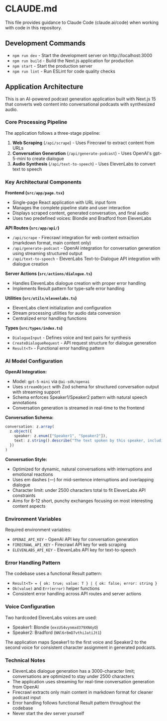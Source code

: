# CLAUDE.md

This file provides guidance to Claude Code (claude.ai/code) when working with code in this repository.

## Development Commands

- `npm run dev` - Start the development server on http://localhost:3000
- `npm run build` - Build the Next.js application for production
- `npm start` - Start the production server
- `npm run lint` - Run ESLint for code quality checks

## Application Architecture

This is an AI-powered podcast generation application built with Next.js 15 that converts web content into conversational podcasts with synthesized audio.

### Core Processing Pipeline

The application follows a three-stage pipeline:
1. **Web Scraping** (`/api/scrape`) - Uses Firecrawl to extract content from URLs
2. **Conversation Generation** (`/api/generate-podcast`) - Uses OpenAI's gpt-5-mini to create dialogue
3. **Audio Synthesis** (`/api/text-to-speech`) - Uses ElevenLabs to convert text to speech

### Key Architectural Components

**Frontend (`src/app/page.tsx`)**
- Single-page React application with URL input form
- Manages the complete pipeline state and user interaction
- Displays scraped content, generated conversation, and final audio
- Uses two predefined voices: Blondie and Bradford from ElevenLabs

**API Routes (`src/app/api/`)**
- `/api/scrape` - Firecrawl integration for web content extraction (markdown format, main content only)
- `/api/generate-podcast` - OpenAI integration for conversation generation using streaming structured output
- `/api/text-to-speech` - ElevenLabs Text-to-Dialogue API integration with dialogue creation

**Server Actions (`src/actions/dialogue.ts`)**
- Handles ElevenLabs dialogue creation with proper error handling
- Implements Result pattern for type-safe error handling

**Utilities (`src/utils/elevenlabs.ts`)**
- ElevenLabs client initialization and configuration
- Stream processing utilities for audio data conversion
- Centralized error handling functions

**Types (`src/types/index.ts`)**
- `DialogueInput` - Defines voice and text pairs for synthesis
- `CreateDialogueRequest` - API request structure for dialogue generation
- `Result<T>` - Functional error handling pattern

### AI Model Configuration

**OpenAI Integration:**
- Model: `gpt-5-mini` via `@ai-sdk/openai`
- Uses `streamObject` with Zod schema for structured conversation output with streaming support
- Schema enforces Speaker1/Speaker2 pattern with natural speech annotations
- Conversation generation is streamed in real-time to the frontend

**Conversation Schema:**
```typescript
conversation: z.array(
  z.object({
    speaker: z.enum(["Speaker1", "Speaker2"]),
    text: z.string().describe("The text spoken by this speaker, including natural speech patterns and nuances like [laughs], [pauses], [excited], etc.")
  })
)
```

**Conversation Style:**
- Optimized for dynamic, natural conversations with interruptions and emotional reactions
- Uses em dashes (—) for mid-sentence interruptions and overlapping dialogue
- Character limit: under 2500 characters total to fit ElevenLabs API constraints
- Aims for 8-12 short, punchy exchanges focusing on most interesting content aspects

### Environment Variables

Required environment variables:
- `OPENAI_API_KEY` - OpenAI API key for conversation generation
- `FIRECRAWL_API_KEY` - Firecrawl API key for web scraping
- `ELEVENLABS_API_KEY` - ElevenLabs API key for text-to-speech

### Error Handling Pattern

The codebase uses a functional Result pattern:
- `Result<T> = { ok: true; value: T } | { ok: false; error: string }`
- `Ok(value)` and `Err(error)` helper functions
- Consistent error handling across API routes and server actions

### Voice Configuration

Two hardcoded ElevenLabs voices are used:
- Speaker1: Blondie (`exsUS4vynmxd379XN4yO`)
- Speaker2: Bradford (`NNl6r8mD7vthiJatiJt1`)

The application maps Speaker1 to the first voice and Speaker2 to the second voice for consistent character assignment in generated podcasts.

### Technical Notes

- ElevenLabs dialogue generation has a 3000-character limit; conversations are optimized to stay under 2500 characters
- The application uses streaming for real-time conversation generation from OpenAI
- Firecrawl extracts only main content in markdown format for cleaner podcast input
- Error handling follows functional Result pattern throughout the codebase
- Never start the dev server yourself